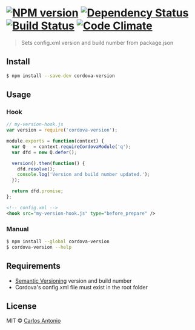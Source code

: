 #  [![NPM version][npm-image]][npm-url] [![Dependency Status][daviddm-image]][daviddm-url] [![Build Status][travis-image]][travis-url] [![Code Climate][cc-image]][cc-url]

> Sets config.xml version and build number from package.json

## Install
```sh
$ npm install --save-dev cordova-version
```

## Usage
### Hook
```javascript
// my-version-hook.js
var version = require('cordova-version');

module.exports = function(context) {
  var Q   = context.requireCordovaModule('q');
  var dfd = new Q.defer();

  version().then(function() {
    dfd.resolve();
    console.log('Version and build number updated.');
  });

  return dfd.promise;
};
```

```xml
<!-- config.xml -->
<hook src="my-version-hook.js" type="before_prepare" />
```

### Manual
```sh
$ npm install --global cordova-version
$ cordova-version --help
```

## Requirements
- [Semantic Versioning](http://semver.org/) version and build number
- Cordova's config.xml file must exist in the root folder


## License
MIT © [Carlos Antonio](http://carlosanton.io/)


[npm-image]: https://badge.fury.io/js/cordova-version.svg
[npm-url]: https://npmjs.org/package/cordova-version
[travis-image]: https://travis-ci.org/disusered/cordova-version.svg?branch=master
[travis-url]: https://travis-ci.org/disusered/cordova-version
[daviddm-image]: https://david-dm.org/disusered/cordova-version.svg?theme=shields.io
[daviddm-url]: https://david-dm.org/disusered/cordova-version
[cc-image]: https://codeclimate.com/github/disusered/cordova-version/badges/gpa.svg
[cc-url]: https://codeclimate.com/github/disusered/cordova-version

